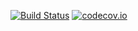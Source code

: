 [![Build Status](https://travis-ci.org/afterwise/aw-base64.svg?branch=master)](https://travis-ci.org/afterwise/aw-base64) [![codecov.io](https://codecov.io/github/afterwise/aw-base64/coverage.svg?branch=master)](https://codecov.io/github/afterwise/aw-base64?branch=master)

